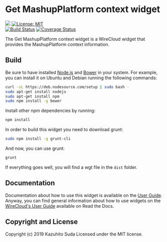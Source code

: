# Get MashupPlatform context widget

[![](https://nexus.lab.fiware.org/repository/raw/public/badges/chapters/visualization.svg)](https://www.fiware.org/developers/catalogue/)
[![License: MIT](https://img.shields.io/github/license/lets-fiware/get-mashupplatform-context-widget.svg)](https://opensource.org/licenses/MIT)<br/>
[![Build Status](https://travis-ci.org/lets-fiware/get-mashupplatform-context-widget.svg?branch=master)](https://travis-ci.org/lets-fiware/get-mashupplatform-context-widget)
[![Coverage Status](https://coveralls.io/repos/github/lets-fiware/get-mashupplatform-context-widget/badge.svg?branch=master)](https://coveralls.io/github/lets-fiware/get-mashupplatform-context-widget?branch=master)

The Get MashupPlatform context widget is a WireCloud widget that provides the MashupPlatform context information.

Build
-----

Be sure to have installed [Node.js](http://node.js) and [Bower](http://bower.io) in your system. For example, you can install it on Ubuntu and Debian running the following commands:

```bash
curl -sL https://deb.nodesource.com/setup | sudo bash -
sudo apt-get install nodejs
sudo apt-get install npm
sudo npm install -g bower
```

Install other npm dependencies by running:

```bash
npm install
```

In order to build this widget you need to download grunt:

```bash
sudo npm install -g grunt-cli
```

And now, you can use grunt:

```bash
grunt
```

If everything goes well, you will find a wgt file in the `dist` folder.

## Documentation

Documentation about how to use this widget is available on the
[User Guide](src/doc/userguide.md). Anyway, you can find general information
about how to use widgets on the
[WireCloud's User Guide](https://wirecloud.readthedocs.io/en/stable/user_guide/)
available on Read the Docs.

## Copyright and License

Copyright (c) 2019 Kazuhito Suda
Licensed under the MIT license.
